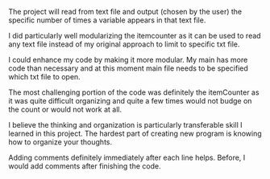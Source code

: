 The project will read from text file and output (chosen by the user) the specific number of times a variable appears in that text file. 

I did particularly well modularizing the itemcounter as it can be used to read any text file instead of my original approach to limit to specific txt file.

I could enhance my code by making it more modular. My main has more code than necessary and at this moment main file needs to be specified which txt file to open.

The most challenging portion of the code was definitely the itemCounter as it was quite difficult organizing and quite a few times would not budge on the count or would not work at all.

I believe the thinking and organization is particularly transferable skill I learned in this project. The hardest part of creating new program is knowing how to organize your thoughts.

Adding comments definitely immediately after each line helps. Before, I would add comments after finishing the code. 
